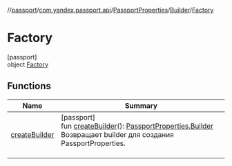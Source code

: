 //[passport](../../../../../index.md)/[com.yandex.passport.api](../../../index.md)/[PassportProperties](../../index.md)/[Builder](../index.md)/[Factory](index.md)

# Factory

[passport]\
object [Factory](index.md)

## Functions

| Name | Summary |
|---|---|
| [createBuilder](create-builder.md) | [passport]<br>fun [createBuilder](create-builder.md)(): [PassportProperties.Builder](../index.md)<br>Возвращает builder для создания PassportProperties.<br></br> |
